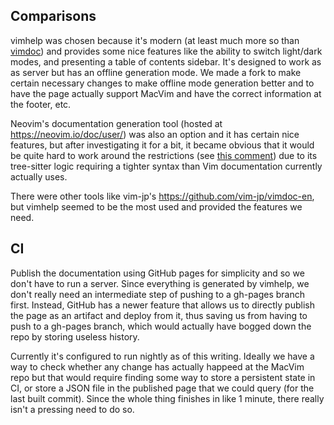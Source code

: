 ## Comparisons

vimhelp was chosen because it's modern (at least much more so than [vimdoc](https://vimdoc.sourceforge.net/)) and provides some nice features like the ability to switch light/dark modes, and presenting a table of contents sidebar. It's designed to work as as server but has an offline generation mode. We made a fork to make certain necessary changes to make offline mode generation better and to have the page actually support MacVim and have the correct information at the footer, etc.

Neovim's documentation generation tool (hosted at https://neovim.io/doc/user/) was also an option and it has certain nice features, but after investigating it for a bit, it became obvious that it would be quite hard to work around the restrictions (see [this comment](https://github.com/neovim/neovim/pull/20690#issuecomment-1458796967)) due to its tree-sitter logic requiring a tighter syntax than Vim documentation currently actually uses.

There were other tools like vim-jp's https://github.com/vim-jp/vimdoc-en, but vimhelp seemed to be the most used and provided the features we need.

## CI

Publish the documentation using GitHub pages for simplicity and so we don't have to run a server. Since everything is generated by vimhelp, we don't really need an intermediate step of pushing to a gh-pages branch first. Instead, GitHub has a newer feature that allows us to directly publish the page as an artifact and deploy from it, thus saving us from having to push to a gh-pages branch, which would actually have bogged down the repo by storing useless history.

Currently it's configured to run nightly as of this writing. Ideally we have a way to check whether any change has actually happeed at the MacVim repo but that would require finding some way to store a persistent state in CI, or store a JSON file in the published page that we could query (for the last built commit). Since the whole thing finishes in like 1 minute, there really isn't a pressing need to do so.
